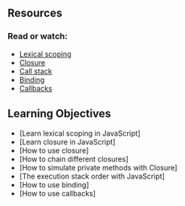 ## Resources
### Read or watch:
- [Lexical scoping](https://intranet.aluswe.com/rltoken/ePGYHoF7G6QtQLrAo5jXBA)
- [Closure](https://intranet.aluswe.com/rltoken/5hVqVK9QjNOzh_xsPtPxag)
- [Call stack](https://intranet.aluswe.com/rltoken/Z5BRWGr9-D30Tn9e8y6uAw)
- [Binding](https://intranet.aluswe.com/rltoken/1jcQ4CgKqN2c3X3xHFbW5Q)
- [Callbacks](https://intranet.aluswe.com/rltoken/SIcSmzcprPwCWcwAOo6qaw)

## Learning Objectives

- [Learn lexical scoping in JavaScript]
- [Learn closure in JavaScript]
- [How to use closure]
- [How to chain different closures]
- [How to simulate private methods with Closure]
- [The execution stack order with JavaScript]
- [How to use binding]
- [How to use callbacks]
